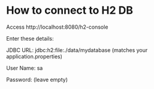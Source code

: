 # How to connect to H2 DB

Access http://localhost:8080/h2-console

Enter these details:

JDBC URL: jdbc:h2:file:./data/mydatabase (matches your application.properties)

User Name: sa

Password: (leave empty)